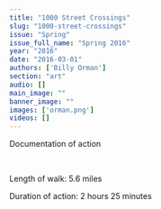 ```yaml
---
title: "1000 Street Crossings"
slug: "1000-street-crossings"
issue: "Spring"
issue_full_name: "Spring 2016"
year: "2016"
date: "2016-03-01"
authors: ['Billy Orman']
section: "art"
audio: []
main_image: ""
banner_image: ""
images: ['orman.png']
videos: []
---
```

Documentation of action

  

 Length of walk: 5.6 miles

 Duration of action: 2 hours 25 minutes

